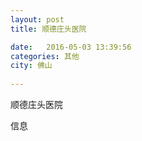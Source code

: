 ```yaml
--- 
layout: post 
title: 顺德庄头医院

date:   2016-05-03 13:39:56 
categories: 其他  
city: 佛山
  
--- 
```

   
顺德庄头医院

信息

